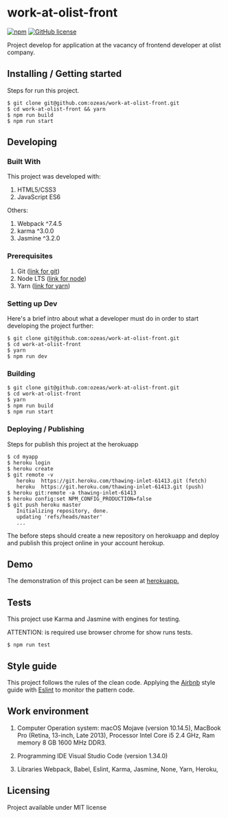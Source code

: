 # work-at-olist-front
[![npm](https://img.shields.io/npm/v/npm.svg?style=flat-square)](https://www.npmjs.com/package/npm)  [![GitHub license](https://img.shields.io/badge/license-MIT-blue.svg?style=flat-square)](https://github.com/ozeas/work-at-olist-front/blob/master/LICENSE)

Project develop for application at the vacancy of frontend developer at olist company.

## Installing / Getting started

Steps for run this project.

```shell
$ git clone git@github.com:ozeas/work-at-olist-front.git
$ cd work-at-olist-front && yarn
$ npm run build
$ npm run start
```

## Developing

### Built With
This project was developed with:
1. HTML5/CSS3
1. JavaScript ES6

Others:
1. Webpack ^7.4.5
1. karma ^3.0.0
1. Jasmine ^3.2.0

### Prerequisites

1. Git ([link for git](https://git-scm.com "link for git"))
2. Node LTS ([link for node](https://nodejs.org/en/ "link for node"))
3. Yarn ([link for yarn](https://yarnpkg.com/pt-BR/ "link for yarn"))

### Setting up Dev

Here's a brief intro about what a developer must do in order to start developing
the project further:

```shell
$ git clone git@github.com:ozeas/work-at-olist-front.git
$ cd work-at-olist-front
$ yarn
$ npm run dev
```

### Building
```shell
$ git clone git@github.com:ozeas/work-at-olist-front.git
$ cd work-at-olist-front
$ yarn
$ npm run build
$ npm run start
```

### Deploying / Publishing
 Steps for publish this project at the herokuapp
 ```shell
 $ cd myapp
 $ heroku login
 $ heroku create
 $ git remote -v
	heroku  https://git.heroku.com/thawing-inlet-61413.git (fetch)
	heroku  https://git.heroku.com/thawing-inlet-61413.git (push)
$ heroku git:remote -a thawing-inlet-61413
$ heroku config:set NPM_CONFIG_PRODUCTION=false
$ git push heroku master
	Initializing repository, done.
	updating 'refs/heads/master'
	...
 ```

The before steps should create a new repository on herokuapp and deploy and publish this project online in your account herokup.

## Demo

The demonstration of this project can be seen at [herokuapp.](https://work-olist-frontend.herokuapp.com "herokuapp.")


## Tests

This project use Karma and Jasmine with engines for testing.

ATTENTION: is required use browser chrome for show runs tests.

```shell
$ npm run test
```

## Style guide
This project follows the rules of the clean code. Applying the [Airbnb](https://github.com/airbnb/javascript/tree/master/packages/eslint-config-airbnb-base "Airbnb") style guide with [Eslint](https://eslint.org/docs/user-guide/getting-started "Eslint") to monitor the pattern code.

## Work environment
1. Computer
	Operation system: macOS Mojave (version 10.14.5),
	MacBook Pro (Retina, 13-inch, Late 2013),
	Processor Intel Core i5 2.4 GHz,
	Ram memory 8 GB 1600 MHz DDR3.

2. Programming IDE
	 Visual Studio Code (version 1.34.0)

3. Libraries
	Webpack,
	Babel,
	Eslint,
	Karma,
	Jasmine,
	None,
	Yarn,
	Heroku,

## Licensing

Project available under MIT license
